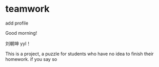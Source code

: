# teamwork

add profile

Good morning!

刘朝坤
yyl！

This is a project, a puzzle for students who have no idea to finish their homework. 
if you say so
